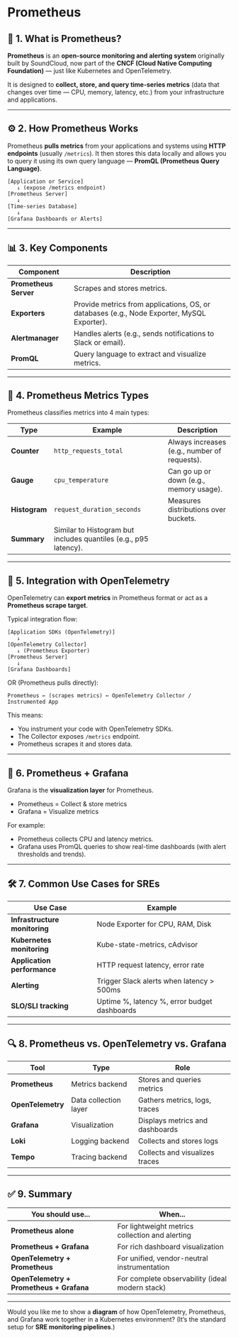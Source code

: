 # Prometheus

## 🧭 1. **What is Prometheus?**

**Prometheus** is an **open-source monitoring and alerting system** originally built by SoundCloud, now part of the **CNCF (Cloud Native Computing Foundation)** — just like Kubernetes and OpenTelemetry.

It is designed to **collect, store, and query time-series metrics** (data that changes over time — CPU, memory, latency, etc.) from your infrastructure and applications.

---

## ⚙️ 2. **How Prometheus Works**

Prometheus **pulls metrics** from your applications and systems using **HTTP endpoints** (usually `/metrics`).
It then stores this data locally and allows you to query it using its own query language — **PromQL (Prometheus Query Language)**.

```text
[Application or Service]
   ↓ (expose /metrics endpoint)
[Prometheus Server]
   ↓
[Time-series Database]
   ↓
[Grafana Dashboards or Alerts]
```

---

## 📊 3. **Key Components**

| Component             | Description                                                                                |
| --------------------- | ------------------------------------------------------------------------------------------ |
| **Prometheus Server** | Scrapes and stores metrics.                                                                |
| **Exporters**         | Provide metrics from applications, OS, or databases (e.g., Node Exporter, MySQL Exporter). |
| **Alertmanager**      | Handles alerts (e.g., sends notifications to Slack or email).                              |
| **PromQL**            | Query language to extract and visualize metrics.                                           |

---

## 🧩 4. **Prometheus Metrics Types**

Prometheus classifies metrics into 4 main types:

| Type          | Example                                                          | Description                                  |
| ------------- | ---------------------------------------------------------------- | -------------------------------------------- |
| **Counter**   | `http_requests_total`                                            | Always increases (e.g., number of requests). |
| **Gauge**     | `cpu_temperature`                                                | Can go up or down (e.g., memory usage).      |
| **Histogram** | `request_duration_seconds`                                       | Measures distributions over buckets.         |
| **Summary**   | Similar to Histogram but includes quantiles (e.g., p95 latency). |                                              |

---

## 🔗 5. **Integration with OpenTelemetry**

OpenTelemetry can **export metrics** in Prometheus format or act as a **Prometheus scrape target**.

Typical integration flow:

```text
[Application SDKs (OpenTelemetry)]
   ↓
[OpenTelemetry Collector]
   ↓ (Prometheus Exporter)
[Prometheus Server]
   ↓
[Grafana Dashboards]
```

OR (Prometheus pulls directly):

```text
Prometheus ← (scrapes metrics) ← OpenTelemetry Collector / Instrumented App
```

This means:

* You instrument your code with OpenTelemetry SDKs.
* The Collector exposes `/metrics` endpoint.
* Prometheus scrapes it and stores data.

---

## 🧠 6. **Prometheus + Grafana**

Grafana is the **visualization layer** for Prometheus.

* Prometheus = Collect & store metrics
* Grafana = Visualize metrics

For example:

* Prometheus collects CPU and latency metrics.
* Grafana uses PromQL queries to show real-time dashboards (with alert thresholds and trends).

---

## 🛠️ 7. **Common Use Cases for SREs**

| Use Case                      | Example                                      |
| ----------------------------- | -------------------------------------------- |
| **Infrastructure monitoring** | Node Exporter for CPU, RAM, Disk             |
| **Kubernetes monitoring**     | Kube-state-metrics, cAdvisor                 |
| **Application performance**   | HTTP request latency, error rate             |
| **Alerting**                  | Trigger Slack alerts when latency > 500ms    |
| **SLO/SLI tracking**          | Uptime %, latency %, error budget dashboards |

---

## 🔍 8. **Prometheus vs. OpenTelemetry vs. Grafana**

| Tool              | Type                  | Role                            |
| ----------------- | --------------------- | ------------------------------- |
| **Prometheus**    | Metrics backend       | Stores and queries metrics      |
| **OpenTelemetry** | Data collection layer | Gathers metrics, logs, traces   |
| **Grafana**       | Visualization         | Displays metrics and dashboards |
| **Loki**          | Logging backend       | Collects and stores logs        |
| **Tempo**         | Tracing backend       | Collects and visualizes traces  |

---

## ✅ 9. **Summary**

| You should use...                        | When...                                         |
| ---------------------------------------- | ----------------------------------------------- |
| **Prometheus alone**                     | For lightweight metrics collection and alerting |
| **Prometheus + Grafana**                 | For rich dashboard visualization                |
| **OpenTelemetry + Prometheus**           | For unified, vendor-neutral instrumentation     |
| **OpenTelemetry + Prometheus + Grafana** | For complete observability (ideal modern stack) |

---

Would you like me to show a **diagram** of how OpenTelemetry, Prometheus, and Grafana work together in a Kubernetes environment?
(It’s the standard setup for **SRE monitoring pipelines**.)
